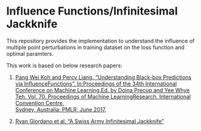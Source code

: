 # Influence Functions/Infinitesimal Jackknife
This repository provides the implementation to understand the influence of multiple point perturbations in training dataset on the loss function and optimal paramters. 

This work is based on below research papers:
1. [Pang Wei Koh and Percy Liang. “Understanding Black-box Predictions via InfluenceFunctions”. 
In:Proceedings of the 34th International Conference on Machine Learning.Ed. by Doina Precup and Yee 
Whye Teh. Vol. 70. Proceedings of Machine LearningResearch.  International  Convention  Centre,  
Sydney,  Australia:  PMLR,  June  2017,](https://arxiv.org/pdf/1703.04730.pdf)

2. [Ryan  Giordano  et  al.  “A  Swiss  Army  Infinitesimal  Jackknife”](https://arxiv.org/abs/1806.00550)



